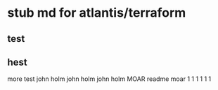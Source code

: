 # stub md for atlantis/terraform
## test
## hest

more test
john holm john holm john holm
MOAR readme
moar
1
1
1
1
1
1
